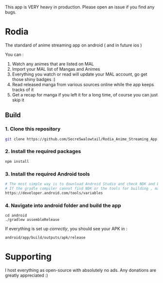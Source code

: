 This app is VERY heavy in production.
Please open an issue if you find any bugs.

# Rodia

The standard of anime streaming app on android ( and in future ios )

You can :
1. Watch any animes that are listed on MAL
2. Import your MAL list of Mangas and Animes
3. Everything you watch or read will update your MAL account, go get those shiny badges :)
4. Read released manga from various sources online while the app keeps tracks of it
5. Get a recap for manga if you left it for a long time, of course you can just skip it

## Build

### 1. Clone this repository 

```bash
git clone https://github.com/SecreSwalowtail/Rodia_Anime_Streaming_App.git
```

### 2. Install the required packages

```bash
npm install
```
### 3. Install the required Android tools
```bash
# The most simple way is to download Android Studio and check NDK and Build Tools
# If the gradle compiler cannot find NDK or the tools for building , make sure to export them in the Path variable
https://developer.android.com/tools/variables
```
### 4. Navigate into android folder and build the app
```
cd android
./gradlew assembleRelease
```

If everything is set up _correctly_, you should see your APK in :
```
android/app/build/outputs/apk/release
```

# Supporting
I host everything as open-source with absolutely no ads. Any donations are greatly appreciated :)
